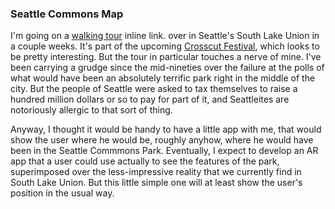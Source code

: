 ### Seattle Commons Map

I'm going on a [walking tour](https://crosscutfestival2019.sched.com/event/Lz3X?iframe=no# 
"Alternative History Walking Tour of the Seattle Commons") inline link. over in Seattle's 
South Lake Union in a couple weeks. It's part of the upcoming 
[Crosscut Festival](https://festival.crosscut.com "Crosscut Festival"), which looks to be 
pretty interesting. But the tour in particular touches a nerve of mine. I've been
carrying a grudge since the mid-nineties over the failure at the polls of what would
have been an absolutely terrific park right in the middle of the city. But the people of
Seattle were asked to tax themselves to raise a hundred million dollars or so to pay for
part of it, and Seattleites are notoriously allergic to that sort of thing.

Anyway, I thought it would be handy to have a little app with me, that would show the user
where he would be, roughly anyhow, where he would have been in the Seattle Commmons Park.
Eventually, I expect to develop an AR app that a user could use actually to see the
features of the park, superimposed over the less-impressive reality that we currently
find in South Lake Union. But this little simple one will at least show the user's
position in the usual way.
